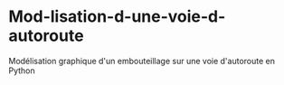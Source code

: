 # Mod-lisation-d-une-voie-d-autoroute
Modélisation graphique d'un embouteillage sur une voie d'autoroute en Python
